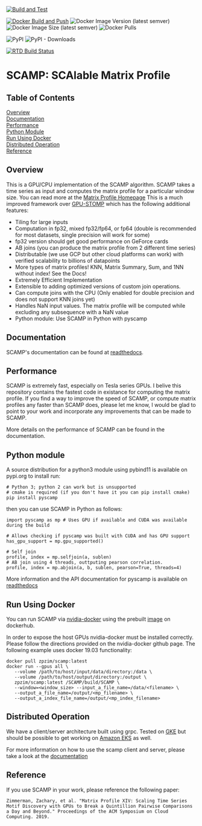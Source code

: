 [![Build and Test](https://github.com/zpzim/SCAMP/actions/workflows/build-and-test.yml/badge.svg)](https://github.com/zpzim/SCAMP/actions/workflows/build-and-test.yml)

[![Docker Build and Push](https://github.com/zpzim/SCAMP/actions/workflows/docker-build.yml/badge.svg)](https://github.com/zpzim/SCAMP/actions/workflows/docker-build.yml)
![Docker Image Version (latest semver)](https://img.shields.io/docker/v/zpzim/scamp?label=Docker%20Version)
![Docker Image Size (latest semver)](https://img.shields.io/docker/image-size/zpzim/scamp)
![Docker Pulls](https://img.shields.io/docker/pulls/zpzim/scamp)

![PyPI](https://img.shields.io/pypi/v/pyscamp?label=pyscamp%20version)
![PyPI - Downloads](https://img.shields.io/pypi/dm/pyscamp?label=pypi%20downloads)

[![RTD Build Status](https://img.shields.io/readthedocs/scamp-docs)](https://scamp-docs.readthedocs.io/en/latest/)


# SCAMP: SCAlable Matrix Profile

## Table of Contents
[Overview](https://github.com/zpzim/SCAMP#overview) \
[Documentation](https://github.com/zpzim/SCAMP#documentation) \
[Performance](https://github.com/zpzim/SCAMP#performance) \
[Python Module](https://github.com/zpzim/SCAMP#python-module) \
[Run Using Docker](https://github.com/zpzim/SCAMP#run-using-docker) \
[Distributed Operation](https://github.com/zpzim/SCAMP#distributed-operation) \
[Reference](https://github.com/zpzim/SCAMP#reference)

## Overview
This is a GPU/CPU implementation of the SCAMP algorithm. SCAMP takes a time series as input and computes the matrix profile for a particular window size. You can read more at the [Matrix Profile Homepage](http://www.cs.ucr.edu/~eamonn/MatrixProfile.html)
This is a much improved framework over [GPU-STOMP](https://github.com/zpzim/STOMPSelfJoin) which has the following additional features:
 * Tiling for large inputs 
 * Computation in fp32, mixed fp32/fp64, or fp64 (double is recommended for most datasets, single precision will work for some)
 * fp32 version should get good performance on GeForce cards
 * AB joins (you can produce the matrix profile from 2 different time series)
 * Distributable (we use GCP but other cloud platforms can work) with verified scalability to billions of datapoints
 * More types of matrix profiles! KNN, Matrix Summary, Sum, and 1NN without index! See the Docs!
 * Extremely Efficient Implementation
 * Extensible to adding optimized versions of custom join operations.
 * Can compute joins with the CPU (Only enabled for double precision and does not support KNN joins yet)
 * Handles NaN input values. The matrix profile will be computed while excluding any subsequence with a NaN value
 * Python module: Use SCAMP in Python with pyscamp

## Documentation
SCAMP's documentation can be found at [readthedocs](https://scamp-docs.readthedocs.io/en/latest/).

## Performance
SCAMP is extremely fast, especially on Tesla series GPUs. I belive this repository contains the fastest code in existance for computing the matrix profile. If you find a way to improve the speed of SCAMP, or compute matrix profiles any faster than SCAMP does, please let me know, I would be glad to point to your work and incorporate any improvements that can be made to SCAMP.

More details on the performance of SCAMP can be found in the documentation.

## Python module
A source distribution for a python3 module using pybind11 is available on pypi.org to install run:
~~~
# Python 3; python 2 can work but is unsupported
# cmake is required (if you don't have it you can pip install cmake)
pip install pyscamp
~~~

then you can use SCAMP in Python as follows:
~~~
import pyscamp as mp # Uses GPU if available and CUDA was available during the build

# Allows checking if pyscamp was built with CUDA and has GPU support
has_gpu_support = mp.gpu_supported()

# Self join
profile, index = mp.selfjoin(a, sublen)
# AB join using 4 threads, outtputing pearson correlation.
profile, index = mp.abjoin(a, b, sublen, pearson=True, threads=4)
~~~

More information and the API documentation for pyscamp is available on [readthedocs](https://scamp-docs.readthedocs.io/en/latest/)

## Run Using Docker
You can run SCAMP via [nvidia-docker](https://github.com/NVIDIA/nvidia-docker) using the prebuilt [image](https://hub.docker.com/r/zpzim/scamp) on dockerhub.

In order to expose the host GPUs nvidia-docker must be installed correctly. Please follow the directions provided on the nvidia-docker github page. The following example uses docker 19.03 functionality:
~~~
docker pull zpzim/scamp:latest
docker run --gpus all \
   --volume /path/to/host/input/data/directory:/data \
   --volume /path/to/host/output/directory:/output \
   zpzim/scamp:latest /SCAMP/build/SCAMP \
   --window=<window_size> --input_a_file_name=/data/<filename> \
   --output_a_file_name=/output/<mp_filename> \
   --output_a_index_file_name=/output/<mp_index_filename>
~~~

## Distributed Operation
We have a client/server architecture built using grpc. Tested on [GKE](https://cloud.google.com/kubernetes-engine/) but should be possible to get working on [Amazon EKS](https://aws.amazon.com/eks/) as well. 

For more information on how to use the scamp client and server, please take a look at the [documentation](https://scamp-docs.readthedocs.io/en/latest/)

## Reference
If you use SCAMP in your work, please reference the following paper:
~~~
Zimmerman, Zachary, et al. "Matrix Profile XIV: Scaling Time Series Motif Discovery with GPUs to Break a Quintillion Pairwise Comparisons a Day and Beyond." Proceedings of the ACM Symposium on Cloud Computing. 2019.
~~~
